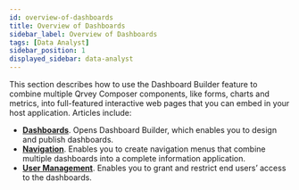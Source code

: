 ```yaml
---
id: overview-of-dashboards
title: Overview of Dashboards
sidebar_label: Overview of Dashboards
tags: [Data Analyst]
sidebar_position: 1
displayed_sidebar: data-analyst
---
```


This section describes how to use the Dashboard Builder feature to combine multiple Qrvey Composer components, like forms, charts and metrics, into full-featured interactive web pages that you can embed in your host application. Articles include:

* **[Dashboards](./02-Dashboards/overview-of-dashboard-builder.md)**. Opens Dashboard Builder, which enables you to design and publish dashboards. 
* **[Navigation](./03-Navigation/overview-of-navigation.md)**. Enables you to create navigation menus that combine multiple dashboards into a complete information application. 
* **[User Management](./04-User%20Management/overview-of-user-management.md)**. Enables you to grant and restrict end users’ access to the dashboards. 
